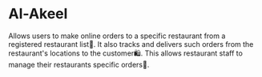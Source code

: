 # Al-Akeel
Allows users to make online orders to a specific restaurant from a registered restaurant list🍲. It also tracks 
and delivers such orders from the restaurant's locations to the customer🛍️. This allows restaurant staff to
manage their restaurants specific orders🧆.
